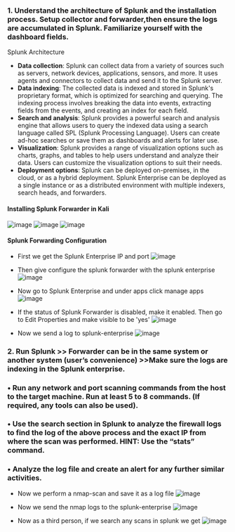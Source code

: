 ### 1. Understand the architecture of Splunk and the installation process. Setup collector and forwarder,then ensure the logs are accumulated in Splunk. Familiarize yourself with the dashboard fields.

Splunk Architecture

- **Data collection**: Splunk can collect data from a variety of sources such as servers, network devices, applications, sensors, and more. It uses agents and connectors to collect data and send it to the Splunk server.
- **Data indexing**: The collected data is indexed and stored in Splunk's proprietary format, which is optimized for searching and querying. The indexing process involves breaking the data into events, extracting fields from the events, and creating an index for each field.
- **Search and analysis**: Splunk provides a powerful search and analysis engine that allows users to query the indexed data using a search language called SPL (Splunk Processing Language). Users can create ad-hoc searches or save them as dashboards and alerts for later use.
- **Visualization**: Splunk provides a range of visualization options such as charts, graphs, and tables to help users understand and analyze their data. Users can customize the visualization options to suit their needs.
- **Deployment options**: Splunk can be deployed on-premises, in the cloud, or as a hybrid deployment. Splunk Enterprise can be deployed as a single instance or as a distributed environment with multiple indexers, search heads, and forwarders.

#### Installing Splunk Forwarder in Kali
![image](https://github.com/Akhilkj123/Cyber-Security/assets/65653010/95ef383c-9a35-49c8-a2cf-91ab58c4817a)
![image](https://github.com/Akhilkj123/Cyber-Security/assets/65653010/d59657ca-4064-4f3a-8aef-853b8d886d63)
![image](https://github.com/Akhilkj123/Cyber-Security/assets/65653010/e4d79590-3701-4f90-98f5-0242f2c34f3b)



#### Splunk Forwarding Configuration
- First we get the Splunk Enterprise IP and port
![image](https://github.com/Akhilkj123/Cyber-Security/assets/65653010/e79ad500-d5c7-49e7-9c0a-f7f3213f849e)

- Then give configure the splunk forwarder with the splunk enterprise
![image](https://github.com/Akhilkj123/Cyber-Security/assets/65653010/11add3e6-db41-49de-a650-2dc3d79a5040)
- Now go to Splunk Enterprise and under apps click manage apps
![image](https://github.com/Akhilkj123/Cyber-Security/assets/65653010/3380ad6b-f4b2-4039-88a9-211679220813)

- If the status of Splunk Forwarder is disabled, make it enabled. Then go to Edit Properties and make visible to be 'yes'
![image](https://github.com/Akhilkj123/Cyber-Security/assets/65653010/83c771d2-cf4c-4134-97a6-de40290ecf10)

- Now we send a log to splunk-enterprise 
![image](https://github.com/Akhilkj123/Cyber-Security/assets/65653010/4882d981-f5bf-4bae-8dbc-9b8fbe422778)

### 2. Run Splunk >> Forwarder can be in the same system or another system (user’s convenience) >>Make sure the logs are indexing in the Splunk enterprise.
### • Run any network and port scanning commands from the host to the target machine. Run at least 5 to 8 commands. (If required, any tools can also be used).
### • Use the search section in Splunk to analyze the firewall logs to find the log of the above process and the exact IP from where the scan was performed. HINT: Use the “stats” command.
### • Analyze the log file and create an alert for any further similar activities.
- Now we perform a nmap-scan and save it as a log file
![image](https://github.com/Akhilkj123/Cyber-Security/assets/65653010/8181b83e-9aa6-4085-8508-0dbd71ca461e)

- Now we send the nmap logs to the splunk-enterprise 
![image](https://github.com/Akhilkj123/Cyber-Security/assets/65653010/0d481bc0-203e-4bbf-ae55-952cda5f9f0e)

- Now as a third person, if we search any scans in splunk we get
![image](https://github.com/Akhilkj123/Cyber-Security/assets/65653010/588dfe61-4bed-416b-acc2-6efc66dbc538)






